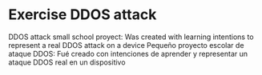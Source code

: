# Exercise DDOS attack 
 DDOS attack small school proyect: Was created with learning intentions to represent a real DDOS attack on a device
 Pequeño proyecto escolar de ataque DDOS: Fué creado con intenciones de aprender y representar un ataque DDOS real en un dispositivo
